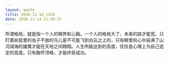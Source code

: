 ```yaml
---
layout: quote
title: 2016-11-14_1129
date: 2016-11-14 11:29:37
---
```


所谓格局，就是指一个人的眼界和心胸。一个人的格局大了，未来的路才能宽。只盯着树皮里的虫子不放的鸟儿是不可能飞到白云之上的，只有眼里和心中装满了山河湖海的雄鹰才能在天地之间翱翔。人生所能达到的高度，往往是心理上为自己选定的高度。只有胸怀顶峰，才能终获成功。
